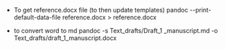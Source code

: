 
- To get reference.docx file (to then update templates)
pandoc --print-default-data-file reference.docx > reference.docx

- to convert word to md
pandoc -s Text_drafts/Draft_1 _manuscript.md -o Text_drafts/draft_1_manuscript.docx
